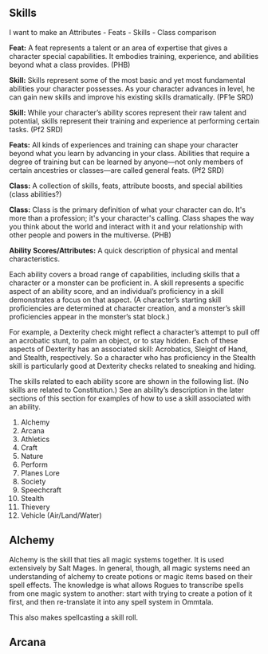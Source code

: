 ## Skills

I want to make an Attributes - Feats - Skills - Class comparison

**Feat:** A feat represents a talent or an area of expertise that gives a character special capabilities. It embodies training, experience, and abilities beyond what a class provides. (PHB)

**Skill:** Skills represent some of the most basic and yet most fundamental  abilities your character possesses. As your character advances in level, he can gain new skills and improve his existing skills dramatically. (PF1e SRD)

**Skill:** While your character’s ability scores represent their raw talent and  potential, skills represent their training and experience at performing  certain tasks. (Pf2 SRD)

**Feats:** All kinds of experiences and training can shape your character beyond  what you learn by advancing in your class. Abilities that require a  degree of training but can be learned by anyone—not only members of  certain ancestries or classes—are called general feats. (Pf2 SRD)

**Class:** A collection of skills, feats, attribute boosts, and special abilities (class abilities?)

**Class:** Class is the primary definition of what your character can do. It's more than a profession; it's your character's calling. Class shapes the way you think about the world and interact with it and your relationship with other people and powers in the multiverse. (PHB)

**Ability Scores/Attributes:** A quick description of physical and mental characteristics.

Each ability covers a broad range of capabilities, including skills that a character or a monster can be proficient in. A skill represents a specific aspect of an ability score, and an individual’s proficiency in a skill demonstrates a focus on that aspect. (A character’s starting skill proficiencies are determined at character creation, and a monster’s skill proficiencies appear in the monster’s stat block.)

For example, a Dexterity check might reflect a character’s attempt to pull off an acrobatic stunt, to palm an object, or to stay hidden. Each of these aspects of Dexterity has an associated skill: Acrobatics, Sleight of Hand, and Stealth, respectively. So a character who has proficiency in the Stealth skill is particularly good at Dexterity checks related to sneaking and hiding.

The skills related to each ability score are shown in the following list. (No skills are related to Constitution.) See an ability’s description in the later sections of this section for examples of how to use a skill associated with an ability.

1. Alchemy
2. Arcana
3. Athletics
4. Craft
5. Nature
6. Perform
7. Planes Lore
8. Society
9. Speechcraft
10. Stealth
11. Thievery
12. Vehicle (Air/Land/Water)

## Alchemy

Alchemy is the skill that ties all magic systems together. It is used  extensively by Salt Mages. In general, though, all magic systems need an understanding of alchemy to create potions or magic items based on  their spell effects. The knowledge is what allows Rogues to transcribe  spells from one magic system to another: start with trying to create a  potion of it first, and then re-translate it into any spell system in  Ommtala.

This also makes spellcasting a skill roll.

## Arcana

